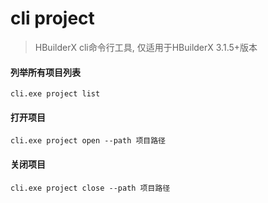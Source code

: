 # cli project

> HBuilderX cli命令行工具, 仅适用于HBuilderX 3.1.5+版本

#### 列举所有项目列表

```
cli.exe project list
```

#### 打开项目

```
cli.exe project open --path 项目路径
```

#### 关闭项目

```
cli.exe project close --path 项目路径
```